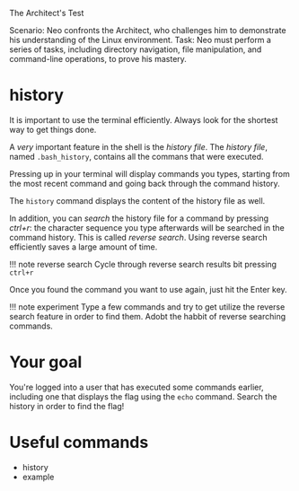 The Architect's Test

Scenario: Neo confronts the Architect, who challenges him to demonstrate his understanding of the Linux environment.
Task: Neo must perform a series of tasks, including directory navigation, file manipulation, and command-line operations, to prove his mastery.
# history

It is important to use the terminal efficiently. Always look for the shortest way to get things done.

A *very* important feature in the shell is the _history file_. The _history file_, named `.bash_history`, contains all the commans that were executed.

Pressing up in your terminal will display commands you types, starting from the most recent command and going back through the command history.

The `history` command displays the content of the history file as well.


In addition, you can *search* the history file for a command by pressing _ctrl+r_: the character sequence you type afterwards will be searched in the command history. This is called *reverse search*. Using reverse search efficiently saves a large amount of time.


!!! note reverse search
	Cycle through reverse search results bit pressing `ctrl+r`

Once you found the command you want to use again, just hit the Enter key.

!!! note experiment
	Type a few commands and try to get utilize the reverse search feature in order to find them. Adobt the habbit of reverse searching commands.


# Your goal
You're logged into a user that has executed some commands earlier, including one that displays the flag using the `echo` command. Search the history in order to find the flag!


# Useful commands
- history
- example
